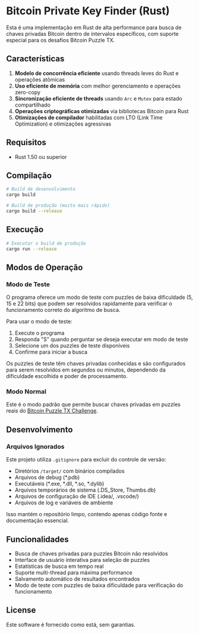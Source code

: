 # Bitcoin Private Key Finder (Rust)

Esta é uma implementação em Rust de alta performance para busca de chaves privadas Bitcoin dentro de intervalos específicos, com suporte especial para os desafios Bitcoin Puzzle TX.

## Características

1. **Modelo de concorrência eficiente** usando threads leves do Rust e operações atômicas
2. **Uso eficiente de memória** com melhor gerenciamento e operações zero-copy
3. **Sincronização eficiente de threads** usando `Arc` e `Mutex` para estado compartilhado
4. **Operações criptográficas otimizadas** via bibliotecas Bitcoin para Rust
5. **Otimizações de compilador** habilitadas com LTO (Link Time Optimization) e otimizações agressivas

## Requisitos

- Rust 1.50 ou superior

## Compilação

```bash
# Build de desenvolvimento
cargo build

# Build de produção (muito mais rápido)
cargo build --release
```

## Execução

```bash
# Executar o build de produção
cargo run --release
```

## Modos de Operação

### Modo de Teste

O programa oferece um modo de teste com puzzles de baixa dificuldade (5, 15 e 22 bits) que podem ser resolvidos rapidamente para verificar o funcionamento correto do algoritmo de busca.

Para usar o modo de teste:
1. Execute o programa
2. Responda "S" quando perguntar se deseja executar em modo de teste
3. Selecione um dos puzzles de teste disponíveis
4. Confirme para iniciar a busca

Os puzzles de teste têm chaves privadas conhecidas e são configurados para serem resolvidos em segundos ou minutos, dependendo da dificuldade escolhida e poder de processamento.

### Modo Normal

Este é o modo padrão que permite buscar chaves privadas em puzzles reais do [Bitcoin Puzzle TX Challenge](https://privatekeys.pw/puzzles/bitcoin-puzzle-tx).

## Desenvolvimento

### Arquivos Ignorados

Este projeto utiliza `.gitignore` para excluir do controle de versão:

- Diretórios `/target/` com binários compilados
- Arquivos de debug (*.pdb)
- Executáveis (*.exe, *.dll, *.so, *.dylib)
- Arquivos temporários de sistema (.DS_Store, Thumbs.db)
- Arquivos de configuração de IDE (.idea/, .vscode/)
- Arquivos de log e variáveis de ambiente

Isso mantém o repositório limpo, contendo apenas código fonte e documentação essencial.

## Funcionalidades

- Busca de chaves privadas para puzzles Bitcoin não resolvidos
- Interface de usuário interativa para seleção de puzzles
- Estatísticas de busca em tempo real
- Suporte multi-thread para máxima performance
- Salvamento automático de resultados encontrados
- Modo de teste com puzzles de baixa dificuldade para verificação do funcionamento

## License

Este software é fornecido como está, sem garantias.
